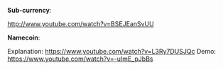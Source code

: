 **Sub-currency**:

http://www.youtube.com/watch?v=BSEJEanSvUU

**Namecoin**:

Explanation: https://www.youtube.com/watch?v=L3Ry7DUSJQc
Demo: https://www.youtube.com/watch?v=-uImE_pJbBs